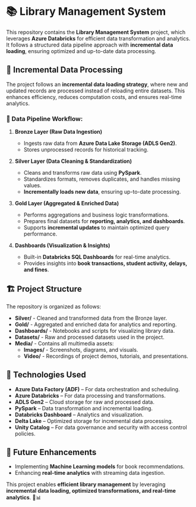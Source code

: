 # 📚 Library Management System

This repository contains the **Library Management System** project, which leverages **Azure Databricks** for efficient data transformation and analytics. It follows a structured data pipeline approach with **incremental data loading**, ensuring optimized and up-to-date data processing.

## 🔄 Incremental Data Processing

The project follows an **incremental data loading strategy**, where new and updated records are processed instead of reloading entire datasets. This enhances efficiency, reduces computation costs, and ensures real-time analytics.

### 🔹 Data Pipeline Workflow:
1. **Bronze Layer (Raw Data Ingestion)**
   - Ingests raw data from **Azure Data Lake Storage (ADLS Gen2)**.
   - Stores unprocessed records for historical tracking.

2. **Silver Layer (Data Cleaning & Standardization)**
   - Cleans and transforms raw data using **PySpark**.
   - Standardizes formats, removes duplicates, and handles missing values.
   - **Incrementally loads new data**, ensuring up-to-date processing.

3. **Gold Layer (Aggregated & Enriched Data)**
   - Performs aggregations and business logic transformations.
   - Prepares final datasets for **reporting, analytics, and dashboards**.
   - Supports **incremental updates** to maintain optimized query performance.

4. **Dashboards (Visualization & Insights)**
   - Built-in **Databricks SQL Dashboards** for real-time analytics.
   - Provides insights into **book transactions, student activity, delays, and fines**.

## 🏗️ Project Structure

The repository is organized as follows:

- **Silver/** - Cleaned and transformed data from the Bronze layer.
- **Gold/** - Aggregated and enriched data for analytics and reporting.
- **Dashboards/** - Notebooks and scripts for visualizing library data.
- **Datasets/** - Raw and processed datasets used in the project.
- **Media/** - Contains all multimedia assets:
  - **Images/** - Screenshots, diagrams, and visuals.
  - **Video/** - Recordings of project demos, tutorials, and presentations.

## 🚀 Technologies Used
- **Azure Data Factory (ADF)** – For data orchestration and scheduling.
- **Azure Databricks** – For data processing and transformations.
- **ADLS Gen2** – Cloud storage for raw and processed data.
- **PySpark** – Data transformation and incremental loading.
- **Databricks Dashboard** – Analytics and visualization.
- **Delta Lake** – Optimized storage for incremental data processing.
- **Unity Catalog** – For data governance and security with access control policies.

## 🎯 Future Enhancements
- Implementing **Machine Learning models** for book recommendations.
- Enhancing **real-time analytics** with streaming data ingestion.

This project enables **efficient library management** by leveraging **incremental data loading, optimized transformations, and real-time analytics**. 🚀📊

